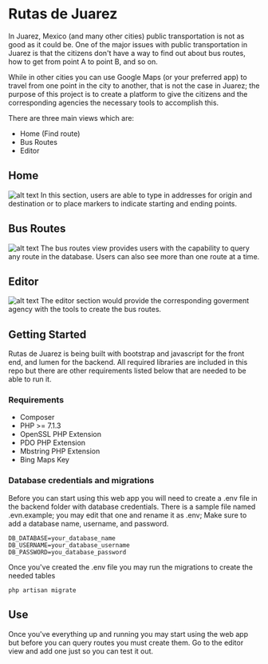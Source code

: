 # Rutas de Juarez
In Juarez, Mexico (and many other cities) public transportation is not as good as it could be. One of the major issues with public transportation in Juarez is that the citizens don't have a way to find out about bus routes, how to get from point A to point B, and so on. 

While in other cities you can use Google Maps (or your preferred app) to travel from one point in the city to another, that is not the case in Juarez; the purpose of this project is to create a platform to give the citizens and the corresponding agencies the necessary tools to accomplish this.

There are three main views which are:
- Home (Find route)
- Bus Routes
- Editor

## Home
![alt text](https://i.imgur.com/LlOrk0G.png)
In this section, users are able to type in addresses for origin and destination or to place markers to indicate starting and ending points.

## Bus Routes
![alt text](https://i.imgur.com/OcDNydd.png)
The bus routes view provides users with the capability to query any route in the database. Users can also see more than one route at a time.

## Editor
![alt text](https://i.imgur.com/LlOrk0G.png)
The editor section would provide the corresponding goverment agency with the tools to create the bus routes.

## Getting Started
Rutas de Juarez is being built with bootstrap and javascript for the front end, and lumen for the backend. All required libraries are included in this repo but there are other requirements listed below that are needed to be able to run it.

### Requirements
- Composer
- PHP >= 7.1.3
- OpenSSL PHP Extension
- PDO PHP Extension
- Mbstring PHP Extension
- Bing Maps Key

### Database credentials and migrations
Before you can start using this web app you will need to create a .env file in the backend folder with database credentials. There is a sample file named .evn.example; you may edit that one and rename it as .env; Make sure to add a database name, username, and password.
```
DB_DATABASE=your_database_name
DB_USERNAME=your_database_username
DB_PASSWORD=you_database_password
```
Once you've created the .env file you may run the migrations to create the needed tables
```
php artisan migrate
```

## Use
Once you've everything up and running you may start using the web app but before you can query routes you must create them. Go to the editor view and add one just so you can test it out.
